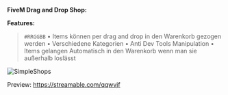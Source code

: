 **FiveM Drag and Drop Shop:**

**Features:**
> 	`#RRGGBB` • Items können per drag and drop in den Warenkorb gezogen werden
> • Verschiedene Kategorien
> • Anti Dev Tools Manipulation
> • Items gelangen Automatisch in den Warenkorb wenn man sie außerhalb loslässt


![SimpleShops](https://github.com/SimpleMarcel/Fivem-Drag-and-Drop-Shops/assets/102701262/50fa2acd-d503-43f3-b671-82ce15af1b62)

Preview:
https://streamable.com/qqwvjf
